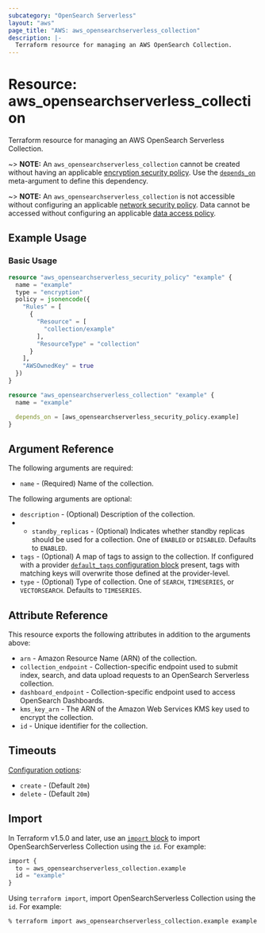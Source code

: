 ```yaml
---
subcategory: "OpenSearch Serverless"
layout: "aws"
page_title: "AWS: aws_opensearchserverless_collection"
description: |-
  Terraform resource for managing an AWS OpenSearch Collection.
---
```


# Resource: aws_opensearchserverless_collection

Terraform resource for managing an AWS OpenSearch Serverless Collection.

~> **NOTE:** An `aws_opensearchserverless_collection` cannot be created without having an applicable [encryption security policy](https://registry.terraform.io/providers/hashicorp/aws/latest/docs/resources/opensearchserverless_security_policy). Use the [`depends_on`](https://developer.hashicorp.com/terraform/language/meta-arguments/depends_on) meta-argument to define this dependency.

~> **NOTE:** An `aws_opensearchserverless_collection` is not accessible without configuring an applicable [network security policy](https://registry.terraform.io/providers/hashicorp/aws/latest/docs/resources/opensearchserverless_security_policy). Data cannot be accessed without configuring an applicable [data access policy](https://registry.terraform.io/providers/hashicorp/aws/latest/docs/resources/opensearchserverless_access_policy).

## Example Usage

### Basic Usage

```terraform
resource "aws_opensearchserverless_security_policy" "example" {
  name = "example"
  type = "encryption"
  policy = jsonencode({
    "Rules" = [
      {
        "Resource" = [
          "collection/example"
        ],
        "ResourceType" = "collection"
      }
    ],
    "AWSOwnedKey" = true
  })
}

resource "aws_opensearchserverless_collection" "example" {
  name = "example"

  depends_on = [aws_opensearchserverless_security_policy.example]
}
```

## Argument Reference

The following arguments are required:

* `name` - (Required) Name of the collection.

The following arguments are optional:

* `description` - (Optional) Description of the collection.
* * `standby_replicas` - (Optional) Indicates whether standby replicas should be used for a collection. One of `ENABLED` or `DISABLED`. Defaults to `ENABLED`.
* `tags` - (Optional) A map of tags to assign to the collection. If configured with a provider [`default_tags` configuration block](https://registry.terraform.io/providers/hashicorp/aws/latest/docs#default_tags-configuration-block) present, tags with matching keys will overwrite those defined at the provider-level.
* `type` - (Optional) Type of collection. One of `SEARCH`, `TIMESERIES`, or `VECTORSEARCH`. Defaults to `TIMESERIES`.

## Attribute Reference

This resource exports the following attributes in addition to the arguments above:

* `arn` - Amazon Resource Name (ARN) of the collection.
* `collection_endpoint` - Collection-specific endpoint used to submit index, search, and data upload requests to an OpenSearch Serverless collection.
* `dashboard_endpoint` - Collection-specific endpoint used to access OpenSearch Dashboards.
* `kms_key_arn` - The ARN of the Amazon Web Services KMS key used to encrypt the collection.
* `id` - Unique identifier for the collection.

## Timeouts

[Configuration options](https://developer.hashicorp.com/terraform/language/resources/syntax#operation-timeouts):

- `create` - (Default `20m`)
- `delete` - (Default `20m`)

## Import

In Terraform v1.5.0 and later, use an [`import` block](https://developer.hashicorp.com/terraform/language/import) to import OpenSearchServerless Collection using the `id`. For example:

```terraform
import {
  to = aws_opensearchserverless_collection.example
  id = "example"
}
```

Using `terraform import`, import OpenSearchServerless Collection using the `id`. For example:

```console
% terraform import aws_opensearchserverless_collection.example example
```
